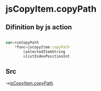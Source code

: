 # jsCopyItem.copyPath

## Difinition by js action

```js.js

var=runCopyPath
	?func=jsCopyItem.copyPath
		&selectedItemString
		&listIndexPositionInt
```

## Src

->[jsCopyItem.copyPath](https://github.com/puutaro/CommandClick/blob/master/app/src/main/java/com/puutaro/commandclick/fragment_lib/terminal_fragment/js_interface/list_index/JsCopyItem.kt#L28)


